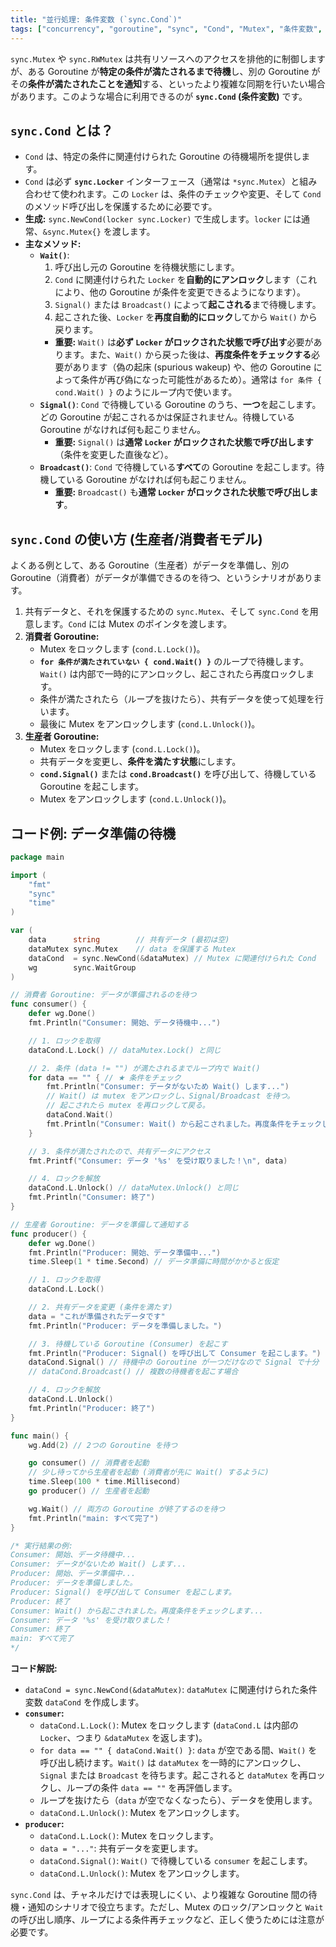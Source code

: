 ```yaml
---
title: "並行処理: 条件変数 (`sync.Cond`)"
tags: ["concurrency", "goroutine", "sync", "Cond", "Mutex", "条件変数", "待機", "通知", "Wait", "Signal", "Broadcast"]
---
```


`sync.Mutex` や `sync.RWMutex` は共有リソースへのアクセスを排他的に制御しますが、ある Goroutine が**特定の条件が満たされるまで待機**し、別の Goroutine がその**条件が満たされたことを通知**する、といったより複雑な同期を行いたい場合があります。このような場合に利用できるのが **`sync.Cond` (条件変数)** です。

## `sync.Cond` とは？

*   `Cond` は、特定の条件に関連付けられた Goroutine の待機場所を提供します。
*   `Cond` は必ず **`sync.Locker`** インターフェース（通常は `*sync.Mutex`）と組み合わせて使われます。この `Locker` は、条件のチェックや変更、そして `Cond` のメソッド呼び出しを保護するために必要です。
*   **生成:** `sync.NewCond(locker sync.Locker)` で生成します。`locker` には通常、`&sync.Mutex{}` を渡します。
*   **主なメソッド:**
    *   **`Wait()`**:
        1.  呼び出し元の Goroutine を待機状態にします。
        2.  `Cond` に関連付けられた `Locker` を**自動的にアンロック**します（これにより、他の Goroutine が条件を変更できるようになります）。
        3.  `Signal()` または `Broadcast()` によって**起こされる**まで待機します。
        4.  起こされた後、`Locker` を**再度自動的にロック**してから `Wait()` から戻ります。
        *   **重要:** `Wait()` は**必ず `Locker` がロックされた状態で呼び出す**必要があります。また、`Wait()` から戻った後は、**再度条件をチェックする**必要があります（偽の起床 (spurious wakeup) や、他の Goroutine によって条件が再び偽になった可能性があるため）。通常は `for 条件 { cond.Wait() }` のようにループ内で使います。
    *   **`Signal()`**: `Cond` で待機している Goroutine のうち、**一つ**を起こします。どの Goroutine が起こされるかは保証されません。待機している Goroutine がなければ何も起こりません。
        *   **重要:** `Signal()` は**通常 `Locker` がロックされた状態で呼び出します**（条件を変更した直後など）。
    *   **`Broadcast()`**: `Cond` で待機している**すべて**の Goroutine を起こします。待機している Goroutine がなければ何も起こりません。
        *   **重要:** `Broadcast()` も**通常 `Locker` がロックされた状態で呼び出します**。

## `sync.Cond` の使い方 (生産者/消費者モデル)

よくある例として、ある Goroutine（生産者）がデータを準備し、別の Goroutine（消費者）がデータが準備できるのを待つ、というシナリオがあります。

1.  共有データと、それを保護するための `sync.Mutex`、そして `sync.Cond` を用意します。`Cond` には Mutex のポインタを渡します。
2.  **消費者 Goroutine:**
    *   Mutex をロックします (`cond.L.Lock()`)。
    *   **`for 条件が満たされていない { cond.Wait() }`** のループで待機します。`Wait()` は内部で一時的にアンロックし、起こされたら再度ロックします。
    *   条件が満たされたら（ループを抜けたら）、共有データを使って処理を行います。
    *   最後に Mutex をアンロックします (`cond.L.Unlock()`)。
3.  **生産者 Goroutine:**
    *   Mutex をロックします (`cond.L.Lock()`)。
    *   共有データを変更し、**条件を満たす状態**にします。
    *   **`cond.Signal()`** または **`cond.Broadcast()`** を呼び出して、待機している Goroutine を起こします。
    *   Mutex をアンロックします (`cond.L.Unlock()`)。

## コード例: データ準備の待機

```go title="sync.Cond を使ったデータ準備の待機"
package main

import (
	"fmt"
	"sync"
	"time"
)

var (
	data      string        // 共有データ (最初は空)
	dataMutex sync.Mutex    // data を保護する Mutex
	dataCond  = sync.NewCond(&dataMutex) // Mutex に関連付けられた Cond
	wg        sync.WaitGroup
)

// 消費者 Goroutine: データが準備されるのを待つ
func consumer() {
	defer wg.Done()
	fmt.Println("Consumer: 開始、データ待機中...")

	// 1. ロックを取得
	dataCond.L.Lock() // dataMutex.Lock() と同じ

	// 2. 条件 (data != "") が満たされるまでループ内で Wait()
	for data == "" { // ★ 条件をチェック
		fmt.Println("Consumer: データがないため Wait() します...")
		// Wait() は mutex をアンロックし、Signal/Broadcast を待つ。
		// 起こされたら mutex を再ロックして戻る。
		dataCond.Wait()
		fmt.Println("Consumer: Wait() から起こされました。再度条件をチェックします...")
	}

	// 3. 条件が満たされたので、共有データにアクセス
	fmt.Printf("Consumer: データ '%s' を受け取りました！\n", data)

	// 4. ロックを解放
	dataCond.L.Unlock() // dataMutex.Unlock() と同じ
	fmt.Println("Consumer: 終了")
}

// 生産者 Goroutine: データを準備して通知する
func producer() {
	defer wg.Done()
	fmt.Println("Producer: 開始、データ準備中...")
	time.Sleep(1 * time.Second) // データ準備に時間がかかると仮定

	// 1. ロックを取得
	dataCond.L.Lock()

	// 2. 共有データを変更 (条件を満たす)
	data = "これが準備されたデータです"
	fmt.Println("Producer: データを準備しました。")

	// 3. 待機している Goroutine (Consumer) を起こす
	fmt.Println("Producer: Signal() を呼び出して Consumer を起こします。")
	dataCond.Signal() // 待機中の Goroutine が一つだけなので Signal で十分
	// dataCond.Broadcast() // 複数の待機者を起こす場合

	// 4. ロックを解放
	dataCond.L.Unlock()
	fmt.Println("Producer: 終了")
}

func main() {
	wg.Add(2) // 2つの Goroutine を待つ

	go consumer() // 消費者を起動
	// 少し待ってから生産者を起動 (消費者が先に Wait() するように)
	time.Sleep(100 * time.Millisecond)
	go producer() // 生産者を起動

	wg.Wait() // 両方の Goroutine が終了するのを待つ
	fmt.Println("main: すべて完了")
}

/* 実行結果の例:
Consumer: 開始、データ待機中...
Consumer: データがないため Wait() します...
Producer: 開始、データ準備中...
Producer: データを準備しました。
Producer: Signal() を呼び出して Consumer を起こします。
Producer: 終了
Consumer: Wait() から起こされました。再度条件をチェックします...
Consumer: データ '%s' を受け取りました！
Consumer: 終了
main: すべて完了
*/
```

**コード解説:**

*   `dataCond = sync.NewCond(&dataMutex)`: `dataMutex` に関連付けられた条件変数 `dataCond` を作成します。
*   **`consumer`:**
    *   `dataCond.L.Lock()`: Mutex をロックします (`dataCond.L` は内部の `Locker`、つまり `&dataMutex` を返します)。
    *   `for data == "" { dataCond.Wait() }`: `data` が空である間、`Wait()` を呼び出し続けます。`Wait()` は `dataMutex` を一時的にアンロックし、`Signal` または `Broadcast` を待ちます。起こされると `dataMutex` を再ロックし、ループの条件 `data == ""` を再評価します。
    *   ループを抜けたら（`data` が空でなくなったら）、データを使用します。
    *   `dataCond.L.Unlock()`: Mutex をアンロックします。
*   **`producer`:**
    *   `dataCond.L.Lock()`: Mutex をロックします。
    *   `data = "..."`: 共有データを変更します。
    *   `dataCond.Signal()`: `Wait()` で待機している `consumer` を起こします。
    *   `dataCond.L.Unlock()`: Mutex をアンロックします。

`sync.Cond` は、チャネルだけでは表現しにくい、より複雑な Goroutine 間の待機・通知のシナリオで役立ちます。ただし、Mutex のロック/アンロックと `Wait` の呼び出し順序、ループによる条件再チェックなど、正しく使うためには注意が必要です。